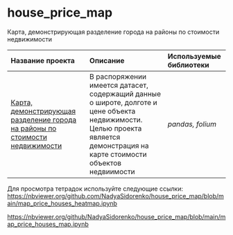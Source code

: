 # house_price_map
 Карта, демонстрирующая разделение города на районы по стоимости недвижимости

 
| Название проекта | Описание | Используемые библиотеки | 
| :---------------------- | :---------------------- | :---------------------- |
| [Карта, демонстрирующая разделение города на районы по стоимости недвижимости](https://github.com/NadyaSidorenko/house_price_map.git) | В распоряжении имеется датасет, содержащий данные о широте, долготе и цене объекта недвижимости. Целью проекта является демонстрация на карте стоимости объектов недвиимости | *pandas, folium* |

Для просмотра тетрадок используйте следующие ссылки:
https://nbviewer.org/github.com/NadyaSidorenko/house_price_map/blob/main/map_price_houses_heatmap.ipynb

https://nbviewer.org/github/NadyaSidorenko/house_price_map/blob/main/map_price_houses_map.ipynb
